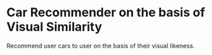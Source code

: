 # Car Recommender on the basis of Visual Similarity

Recommend user cars to user on the basis of their visual likeness.
